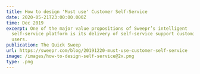 ```yaml
---
title: How to design 'Must use' Customer Self-Service
date: 2020-05-21T23:00:00.000Z
time: Dec 2019
excerpt: One of the major value propositions of Sweepr’s intelligent
  self-service platform is its delivery of self-service support customized for
  users.
publication: The Quick Sweep
url: https://sweepr.com/blog/20191220-must-use-customer-self-service
image: /images/how-to-design-self-service@2x.png
type: .png
---
```

